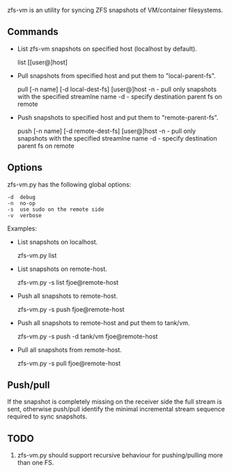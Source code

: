 zfs-vm is an utility for syncing ZFS snapshots of VM/container filesystems.

Commands
--------

* List zfs-vm snapshots on specified host (localhost by default).

	list [[user@]host]

* Pull snapshots from specified host and put them to "local-parent-fs".

	pull [-n name] [-d local-dest-fs] [user@]host
	-n - pull only snapshots with the specified streamlne name
	-d - specify destination parent fs on remote

* Push snapshots to specified host and put them to "remote-parent-fs".

	push [-n name] [-d remote-dest-fs] [user@]host
	-n - pull only snapshots with the specified streamlne name
	-d - specify destination parent fs on remote

Options
-------

zfs-vm.py has the following global options:

	-d	debug
	-n	no-op
	-s	use sudo on the remote side
	-v	verbose

Examples:

* List snapshots on localhost.

	zfs-vm.py list

* List snapshots on remote-host.

	zfs-vm.py -s list fjoe@remote-host

* Push all snapshots to remote-host.

	zfs-vm.py -s push fjoe@remote-host

* Push all snapshots to remote-host and put them to tank/vm.

	zfs-vm.py -s push -d tank/vm fjoe@remote-host

* Pull all snapshots from remote-host.

	zfs-vm.py -s pull fjoe@remote-host

Push/pull
----------

If the snapshot is completely missing on the receiver side the full stream is sent,
otherwise push/pull identify the minimal incremental stream sequence required to sync
snapshots.

TODO
----

1. zfs-vm.py should support recursive behaviour for pushing/pulling more than one FS.
